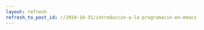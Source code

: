 ```yaml
---
layout: refresh
refresh_to_post_id: //2010-10-31/introduccin-a-la-programacin-en-emacs-lisp-de-chassell
---
```

